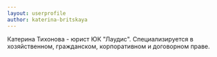 ```yaml
---
layout: userprofile
author: katerina-britskaya
---
```

Катерина Тихонова - юрист ЮК "Лаудис". Специализируется в хозяйственном, гражданском, корпоративном и договорном праве.
